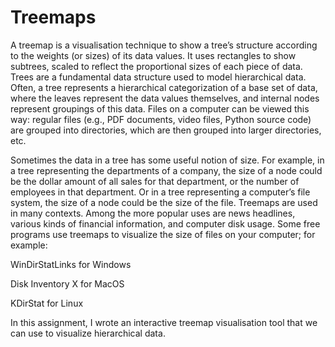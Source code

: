 # Treemaps
A treemap is a visualisation technique to show a tree’s structure according to the weights (or sizes) of its data values. It uses rectangles to show subtrees, scaled to reflect the proportional sizes of each piece of data.
Trees are a fundamental data structure used to model hierarchical data. Often, a tree represents a hierarchical categorization of a base set of data, where the leaves represent the data values themselves, and internal nodes represent groupings of this data. Files on a computer can be viewed this way: regular files (e.g., PDF documents, video files, Python source code) are grouped into directories, which are then grouped into larger directories, etc.

Sometimes the data in a tree has some useful notion of size. For example, in a tree representing the departments of a company, the size of a node could be the dollar amount of all sales for that department, or the number of employees in that department. Or in a tree representing a computer’s file system, the size of a node could be the size of the file.
Treemaps are used in many contexts. Among the more popular uses are news headlines, various kinds of financial information, and computer disk usage. Some free programs use treemaps to visualize the size of files on your computer; for example:

WinDirStatLinks for Windows

Disk Inventory X for MacOS

KDirStat for Linux

In this assignment, I wrote an interactive treemap visualisation tool that we can use to visualize hierarchical data.
